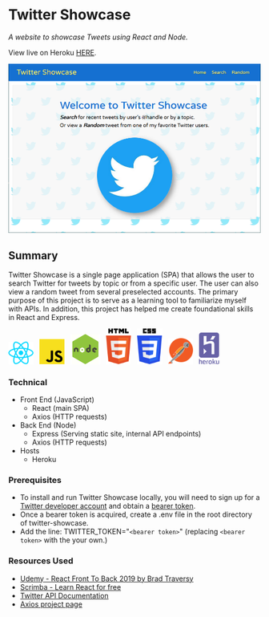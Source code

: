 # Twitter Showcase

_A website to showcase Tweets using React and Node._

View live on Heroku <a href="https://twitter-showcase.herokuapp.com/" target="_blank">HERE</a>.

<img src="./readme-images/screenshot.png" width="600">

## Summary
Twitter Showcase is a single page application (SPA) that allows the user to search Twitter for tweets by topic or from a specific user. The user can also view a random tweet from several preselected accounts. The primary purpose of this project is to serve as a learning tool to familiarize myself with APIs. In addition, this project has helped me create foundational skills in React and Express.

<img src="./readme-images/react.svg" width="50">&nbsp;&nbsp;
<img src="./readme-images/javascript.svg" width="50">&nbsp;&nbsp;
<img src="./readme-images/node.png" width="60">&nbsp;&nbsp;
<img src="./readme-images/html-5.svg" width="50">&nbsp;&nbsp;
<img src="./readme-images/css-3.svg" width="50">&nbsp;&nbsp;
<img src="./readme-images/postman.svg" width="50">&nbsp;&nbsp;
<img src="./readme-images/heroku.svg" width="40">

### Technical
- Front End (JavaScript)
  - React (main SPA)
  - Axios (HTTP requests)
- Back End (Node)
  - Express (Serving static site, internal API endpoints)
  - Axios (HTTP requests)
- Hosts
  - Heroku

### Prerequisites

- To install and run Twitter Showcase locally, you will need to sign up for a [Twitter developer account](https://developer.twitter.com) and obtain a [bearer token](https://developer.twitter.com/en/docs/basics/authentication/guides/bearer-tokens).
- Once a bearer token is acquired, create a .env file in the root directory of twitter-showcase.
- Add the line: TWITTER_TOKEN="`<bearer token>`" (replacing `<bearer token>` with the your own.)

### Resources Used
- <a href="https://www.udemy.com/modern-react-front-to-back/" target="_blank">Udemy - React Front To Back 2019 by  Brad Traversy</a>
- <a href="https://scrimba.com/g/glearnreact" target="_blank">Scrimba - Learn React for free</a>
- <a href="https://developer.twitter.com/en/docs.html" target="_blank">Twitter API Documentation</a>
- <a href="https://www.npmjs.com/package/axios" target="_blank">Axios project page</a>